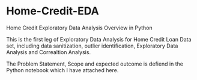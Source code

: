 # Home-Credit-EDA
Home Credit Exploratory Data Analysis Overview in Python

This is the first leg of Exploratory Data Analysis for Home Credit Loan Data set, including data sanitization, outlier identification, Exploratory Data Analysis and Correaltion Analysis.

The Problem Statement, Scope and expected outcome is defiend in the Python notebook which I have attached here.
